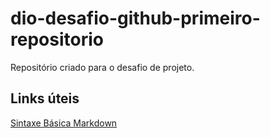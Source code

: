 # dio-desafio-github-primeiro-repositorio
Repositório criado para o desafio de projeto.

## Links úteis 
[Sintaxe Básica Markdown](https://www.markdownguide.org/basic-syntax/)
